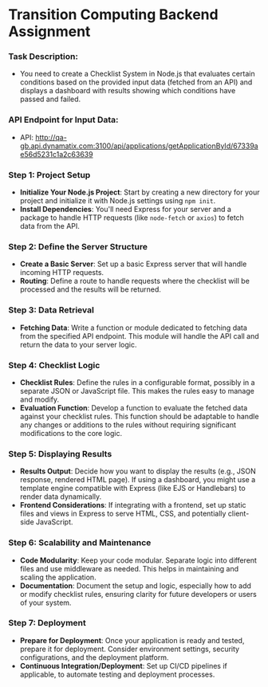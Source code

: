# Transition Computing Backend Assignment

### Task Description:
* You need to create a Checklist System in Node.js that evaluates certain conditions
based on the provided input data (fetched from an API) and displays a dashboard with
results showing which conditions have passed and failed.

### API Endpoint for Input Data:

* API: http://qa-gb.api.dynamatix.com:3100/api/applications/getApplicationById/67339ae56d5231c1a2c63639


### Step 1: Project Setup

- **Initialize Your Node.js Project**: Start by creating a new directory for your project and initialize it with Node.js settings using `npm init`.
- **Install Dependencies**: You'll need Express for your server and a package to handle HTTP requests (like `node-fetch` or `axios`) to fetch data from the API.

### Step 2: Define the Server Structure

- **Create a Basic Server**: Set up a basic Express server that will handle incoming HTTP requests.
- **Routing**: Define a route to handle requests where the checklist will be processed and the results will be returned.

### Step 3: Data Retrieval

- **Fetching Data**: Write a function or module dedicated to fetching data from the specified API endpoint. This module will handle the API call and return the data to your server logic.

### Step 4: Checklist Logic

- **Checklist Rules**: Define the rules in a configurable format, possibly in a separate JSON or JavaScript file. This makes the rules easy to manage and modify.
- **Evaluation Function**: Develop a function to evaluate the fetched data against your checklist rules. This function should be adaptable to handle any changes or additions to the rules without requiring significant modifications to the core logic.

### Step 5: Displaying Results

- **Results Output**: Decide how you want to display the results (e.g., JSON response, rendered HTML page). If using a dashboard, you might use a template engine compatible with Express (like EJS or Handlebars) to render data dynamically.
- **Frontend Considerations**: If integrating with a frontend, set up static files and views in Express to serve HTML, CSS, and potentially client-side JavaScript.

### Step 6: Scalability and Maintenance

- **Code Modularity**: Keep your code modular. Separate logic into different files and use middleware as needed. This helps in maintaining and scaling the application.
- **Documentation**: Document the setup and logic, especially how to add or modify checklist rules, ensuring clarity for future developers or users of your system.

### Step 7: Deployment

- **Prepare for Deployment**: Once your application is ready and tested, prepare it for deployment. Consider environment settings, security configurations, and the deployment platform.
- **Continuous Integration/Deployment**: Set up CI/CD pipelines if applicable, to automate testing and deployment processes.
